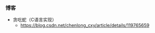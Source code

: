 
















### 博客
- 贪吃蛇（C语言实现）
  - https://blog.csdn.net/chenlong_cxy/article/details/119765659















